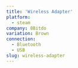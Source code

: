 ```yaml
---
title: 'Wireless Adapter'
platform:
  - steam
company: 8Bitdo
variation: Brown
connection:
  - Bluetooth
  - USB
slug: wireless-adapter
---
```

